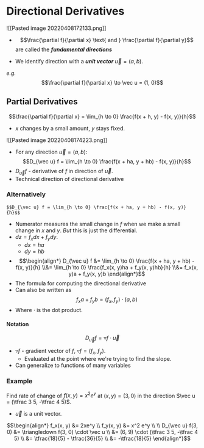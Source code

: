 # Directional Derivatives
![[Pasted image 20220408172133.png]]

- $$\frac{\partial f}{\partial x} \text{ and } \frac{\partial f}{\partial y}$$
	are called the ***fundamental directions***

- We identify direction with a ***unit vector*** $\vec u = (a, b)$.

*e.g.*
$$\frac{\partial f}{\partial x} \to \vec u = (1, 0)$$

## Partial Derivatives
$$\frac{\partial f}{\partial x} = \lim_{h \to 0} \frac{f(x + h, y) - f(x, y)}{h}$$
- $x$ changes by a small amount, $y$ stays fixed.

![[Pasted image 20220408174223.png]]

- For any direction $\vec u = (a, b)$:
	$$D_{\vec u} f = \lim_{h \to 0} \frac{f(x + ha, y + hb) - f(x, y)}{h}$$
- $D_{\vec u} f$ - derivative of $f$ in direction of $\vec u$.
- Technical direction of directional derivative

### Alternatively
	$$D_{\vec u} f = \lim_{h \to 0} \frac{f(x + ha, y + hb) - f(x, y)}{h}$$
- Numerator measures the small change in $f$ when we make a small change in $x$ and $y$. *But* this is just the differential.
- $dz = f_x dx + f_y dy$.
	- $dx = ha$
	- $dy = hb$
- $$\begin{align*}
	D_{\vec u} f &= \lim_{h \to 0} \frac{f(x + ha, y + hb) - f(x, y)}{h}
	\\&=
		\lim_{h \to 0} \frac{f_x(x, y)ha + f_y(x, y)hb}{h}
	\\&=
		f_x(x, y)a + f_y(x, y)b
\end{align*}$$
- The formula for computing the directional derivative
- Can also be written as
	$$f_x a + f_y b = (f_x, f_y) \cdot (a, b)$$
- Where $\cdot$ is the dot product.

#### Notation
$$D_{\vec u} f = \triangledown f \cdot \vec u$$
- $\triangledown f$ - gradient vector of $f$, $\triangledown f = (f_x, f_y)$. 
	- Evaluated at the point where we're trying to find the slope.
- Can generalize to functions of many variables

### Example
Find rate of change of $f(x, y) = x^2 e^y$ at $(x, y) = (3, 0)$ in the direction $\vec u = (\tfrac 3 5, -\tfrac 4 5)$.

- $\vec u$ is a unit vector.

$$\begin{align*}
	f_x(x, y)  &= 2xe^y \\
	f_y(x, y) &= x^2 e^y \\
	\\
	D_{\vec u} f(3, 0) &= \triangledown f(3, 0) \cdot \vec u \\
	&= (6, 9) \cdot (\tfrac 3 5, -\tfrac 4 5) \\
	&= \tfrac{18}{5} - \tfrac{36}{5} \\
	&= -\tfrac{18}{5}
\end{align*}$$


